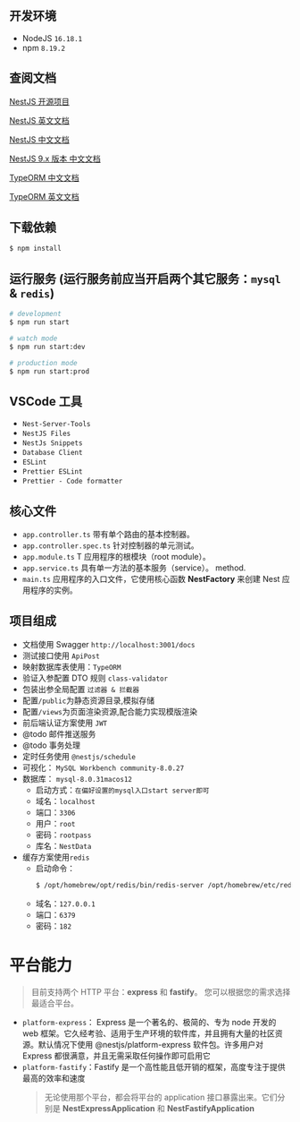 ## 开发环境

-   NodeJS `16.18.1`
-   npm `8.19.2`

## 查阅文档

[NestJS 开源项目](https://github.com/nestjs/nest)

[NestJS 英文文档](https://docs.nestjs.com/)

[NestJS 中文文档](https://www.nestjs.com.cn/)

[NestJS 9.x 版本 中文文档](https://docs.nestjs.cn/9/introduction)

[TypeORM 中文文档](https://typeorm.bootcss.com/caching)

[TypeORM 英文文档](https://typeorm.io/)

## 下载依赖

```bash
$ npm install
```

## 运行服务 (运行服务前应当开启两个其它服务：`mysql` & `redis`)

```bash
# development
$ npm run start

# watch mode
$ npm run start:dev

# production mode
$ npm run start:prod
```

## VSCode 工具

-   `Nest-Server-Tools`
-   `NestJS Files`
-   `NestJs Snippets`
-   `Database Client`
-   `ESLint`
-   `Prettier ESLint`
-   `Prettier - Code formatter`

## 核心文件

-   `app.controller.ts` 带有单个路由的基本控制器。
-   `app.controller.spec.ts` 针对控制器的单元测试。
-   `app.module.ts` T 应用程序的根模块（root module）。
-   `app.service.ts` 具有单一方法的基本服务（service）。 method.
-   `main.ts` 应用程序的入口文件，它使用核心函数 **NestFactory** 来创建 Nest 应用程序的实例。

## 项目组成

-   文档使用 Swagger `http://localhost:3001/docs`
-   测试接口使用 `ApiPost`
-   映射数据库表使用：`TypeORM`
-   验证入参配置 DTO 规则 `class-validator`
-   包装出参全局配置 `过滤器 & 拦截器`
-   配置`/public`为静态资源目录,模拟存储
-   配置`/views`为页面渲染资源,配合<ejs>能力实现模版渲染
-   前后端认证方案使用 `JWT`
-   @todo 邮件推送服务
-   @todo 事务处理
-   定时任务使用 `@nestjs/schedule`
-   可视化： `MySQL Workbench community-8.0.27`
-   数据库： `mysql-8.0.31macos12`
    -   启动方式：`在偏好设置的mysql入口start server即可`
    -   域名：`localhost`
    -   端口：`3306`
    -   用户：`root`
    -   密码：`rootpass`
    -   库名：`NestData`
-   缓存方案使用`redis`
    -   启动命令：
        ```bash
        $ /opt/homebrew/opt/redis/bin/redis-server /opt/homebrew/etc/redis.conf
        ```
    -   域名：`127.0.0.1`
    -   端口：`6379`
    -   密码：`182`

# 平台能力

> 目前支持两个 HTTP 平台：**express** 和 **fastify**。 您可以根据您的需求选择最适合平台。

-   `platform-express`： Express 是一个著名的、极简的、专为 node 开发的 web 框架。它久经考验、适用于生产环境的软件库，并且拥有大量的社区资源。默认情况下使用 @nestjs/platform-express 软件包。许多用户对 Express 都很满意，并且无需采取任何操作即可启用它
-   `platform-fastify`：Fastify 是一个高性能且低开销的框架，高度专注于提供最高的效率和速度
    > 无论使用那个平台，都会将平台的 application 接口暴露出来。它们分别是 **NestExpressApplication** 和 **NestFastifyApplication**
